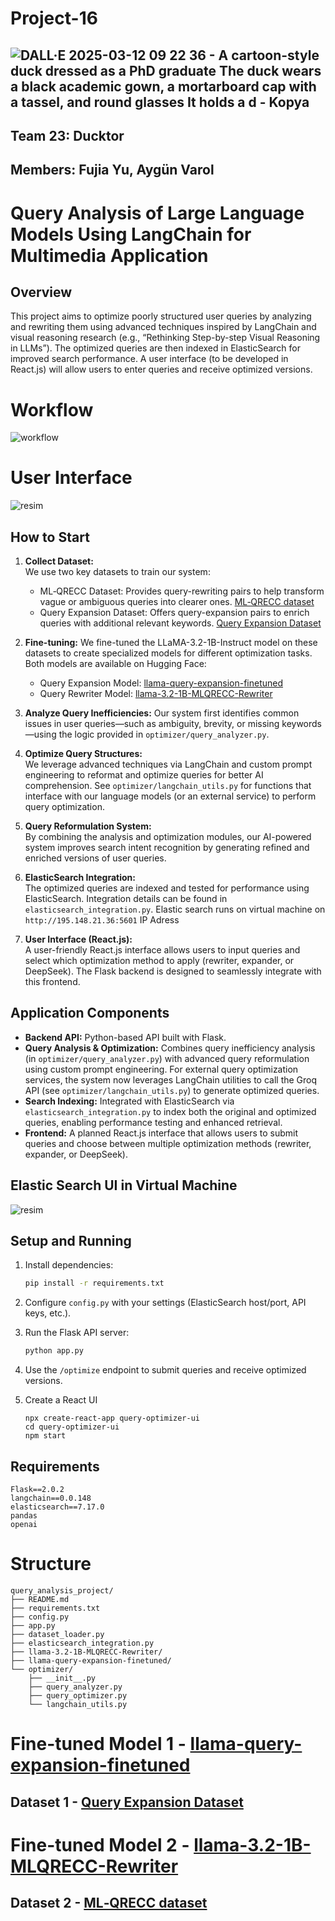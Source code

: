 # Project-16

## ![DALL·E 2025-03-12 09 22 36 - A cartoon-style duck dressed as a PhD graduate  The duck wears a black academic gown, a mortarboard cap with a tassel, and round glasses  It holds a d - Kopya](https://github.com/user-attachments/assets/2e35cf31-4e02-4e33-8fe4-c80e519a09a2)

## Team 23: Ducktor 

## Members: Fujia Yu, Aygün Varol

# Query Analysis of Large Language Models Using LangChain for Multimedia Application

## Overview
This project aims to optimize poorly structured user queries by analyzing and rewriting them using advanced techniques inspired by LangChain and visual reasoning research (e.g., “Rethinking Step-by-step Visual Reasoning in LLMs”). The optimized queries are then indexed in ElasticSearch for improved search performance. A user interface (to be developed in React.js) will allow users to enter queries and receive optimized versions.

# Workflow
![workflow](https://github.com/user-attachments/assets/25c61fa6-804a-4eb7-b336-3a7ca54577f2)

# User Interface
![resim](https://github.com/user-attachments/assets/469f5fca-1bde-46a0-ab5f-3d5d77ffe13f)

## How to Start
1. **Collect Dataset:**  
   We use two key datasets to train our system:
   - ML‑QRECC Dataset: Provides query-rewriting pairs to help transform vague or ambiguous queries into clearer ones. [ML‑QRECC dataset](https://github.com/apple/ml-qrecc)
   - Query Expansion Dataset: Offers query-expansion pairs to enrich queries with additional relevant keywords. [Query Expansion Dataset](https://huggingface.co/datasets/s-emanuilov/query-expansion)

2. **Fine-tuning:**
   We fine-tuned the LLaMA-3.2-1B-Instruct model on these datasets to create specialized models for different optimization tasks. Both models are available on Hugging Face:
   - Query Expansion Model: [llama-query-expansion-finetuned](https://huggingface.co/Aygun/llama-query-expansion-finetuned)
   - Query Rewriter Model: [llama-3.2-1B-MLQRECC-Rewriter](https://huggingface.co/Aygun/llama-3.2-1B-MLQRECC-Rewriter)

3. **Analyze Query Inefficiencies:**
   Our system first identifies common issues in user queries—such as ambiguity, brevity, or missing keywords—using the logic provided in `optimizer/query_analyzer.py`.

4. **Optimize Query Structures:**  
   We leverage advanced techniques via LangChain and custom prompt engineering to reformat and optimize queries for better AI comprehension. See `optimizer/langchain_utils.py` for functions that interface with our language models (or an external service) to perform query optimization.

5. **Query Reformulation System:**  
   By combining the analysis and optimization modules, our AI-powered system improves search intent recognition by generating refined and enriched versions of user queries.

6. **ElasticSearch Integration:**  
   The optimized queries are indexed and tested for performance using ElasticSearch. Integration details can be found in `elasticsearch_integration.py`. Elastic search runs on virtual machine on `http://195.148.21.36:5601` IP Adress

7. **User Interface (React.js):**  
   A user-friendly React.js interface allows users to input queries and select which optimization method to apply (rewriter, expander, or DeepSeek). The Flask backend is designed to seamlessly integrate with this frontend.

## Application Components
- **Backend API:** Python-based API built with Flask.
- **Query Analysis & Optimization:** Combines query inefficiency analysis (in `optimizer/query_analyzer.py`) with advanced query reformulation using custom prompt engineering. For external query optimization services, the system now leverages LangChain utilities to call the Groq API (see `optimizer/langchain_utils.py`) to generate optimized queries.
- **Search Indexing:** Integrated with ElasticSearch via `elasticsearch_integration.py` to index both the original and optimized queries, enabling performance testing and enhanced retrieval.
- **Frontend:** A planned React.js interface that allows users to submit queries and choose between multiple optimization methods (rewriter, expander, or DeepSeek).

## Elastic Search UI in Virtual Machine
![resim](https://github.com/user-attachments/assets/02c0f956-a991-448a-a540-c74db3c15ee2)

## Setup and Running
1. Install dependencies:
   ```bash
   pip install -r requirements.txt
    ```
2. Configure `config.py` with your settings (ElasticSearch host/port, API keys, etc.).
3. Run the Flask API server:
   ```bash
   python app.py
   ```
4. Use the `/optimize` endpoint to submit queries and receive optimized versions.

5. Create a React UI
   ```
   npx create-react-app query-optimizer-ui
   cd query-optimizer-ui
   npm start
   ```

## Requirements

```plaintext
Flask==2.0.2
langchain==0.0.148
elasticsearch==7.17.0
pandas
openai
```

# Structure

```
query_analysis_project/
├── README.md
├── requirements.txt
├── config.py
├── app.py
├── dataset_loader.py
├── elasticsearch_integration.py
├── llama-3.2-1B-MLQRECC-Rewriter/
├── llama-query-expansion-finetuned/
└── optimizer/
    ├── __init__.py
    ├── query_analyzer.py
    ├── query_optimizer.py
    └── langchain_utils.py
```

# Fine-tuned Model 1 - [llama-query-expansion-finetuned](https://huggingface.co/Aygun/llama-query-expansion-finetuned) 

## Dataset 1 - [Query Expansion Dataset](https://huggingface.co/datasets/s-emanuilov/query-expansion)

# Fine-tuned Model 2 - [llama-3.2-1B-MLQRECC-Rewriter](https://huggingface.co/Aygun/llama-3.2-1B-MLQRECC-Rewriter)

## Dataset 2 - [ML‑QRECC dataset](https://github.com/apple/ml-qrecc) 
